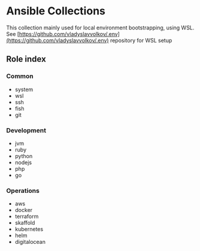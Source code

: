 # Ansible Collections

This collection mainly used for local environment bootstrapping, using WSL. See [https://github.com/vladyslavvolkov/.env](https://github.com/vladyslavvolkov/.env) repository for WSL setup 

## Role index

### Common

- system
- wsl
- ssh
- fish
- git

### Development

- jvm
- ruby
- python
- nodejs
- php
- go

### Operations

- aws
- docker
- terraform
- skaffold
- kubernetes
- helm
- digitalocean
